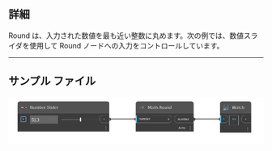 ## 詳細
Round は、入力された数値を最も近い整数に丸めます。次の例では、数値スライダを使用して Round ノードへの入力をコントロールしています。
___
## サンプル ファイル

![Round (number)](./DSCore.Math.Round(number)_img.jpg)

